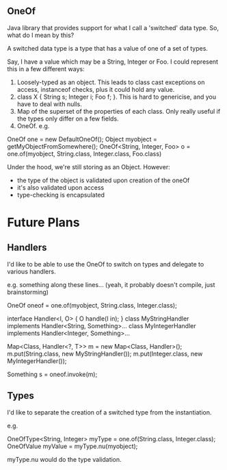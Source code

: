 OneOf
-----

Java library that provides support for what I call a 'switched' data type. So, what do I mean by this?

A switched data type is a type that has a value of one of a set of types.

Say, I have a value which may be a String, Integer or Foo. I could represent this in a few different ways:

 1. Loosely-typed as an object. This leads to class cast exceptions on access, instanceof checks, plus it could hold any value.
 2. class X { String s; Integer i; Foo f; }. This is hard to genericise, and you have to deal with nulls.
 3. Map of the superset of the properties of each class. Only really useful if the types only differ on a few fields.
 4. OneOf. e.g.

OneOf one = new DefaultOneOf();
Object myobject = getMyObjectFromSomewhere();
OneOf<String, Integer, Foo> o = one.of(myobject, String.class, Integer.class, Foo.class)

Under the hood, we're still storing as an Object. However:
* the type of the object is validated upon creation of the oneOf
* it's also validated upon access
* type-checking is encapsulated

Future Plans
============

Handlers
--------

I'd like to be able to use the OneOf to switch on types and delegate to various handlers.

e.g. something along these lines... (yeah, it probably doesn't compile, just brainstorming)

OneOf oneof = one.of(myobject, String.class, Integer.class);

interface Handler<I, O> { O handle(I in); }
class MyStringHandler implements Handler<String, Something>...
class MyIntegerHandler implements Handler<Integer, Something>...

Map<Class, Handler<?, T>> m = new Map<Class, Handler>();
m.put(String.class, new MyStringHandler());
m.put(Integer.class, new MyIntegerHandler());

Something s = oneof.invoke(m);

Types
-----

I'd like to separate the creation of a switched type from the instantiation.

e.g.

OneOfType<String, Integer> myType = one.of(String.class, Integer.class);
OneOfValue<String Integer> myValue = myType.nu(myobject);

myType.nu would do the type validation.